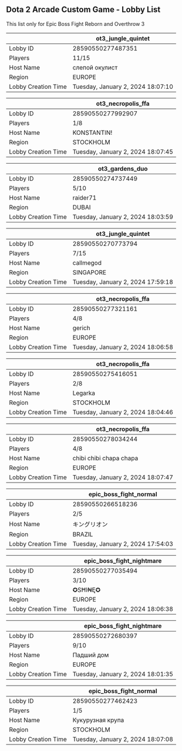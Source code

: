 ## Dota 2 Arcade Custom Game - Lobby List

This list only for Epic Boss Fight Reborn and Overthrow 3

|  | ot3_jungle_quintet |
| ------ | ------ |
| Lobby ID | 28590550277487351 |
| Players | 11/15 |
| Host Name | слепой окулист |
| Region | EUROPE |
| Lobby Creation Time | Tuesday, January 2, 2024 18:07:10 |


|  | ot3_necropolis_ffa |
| ------ | ------ |
| Lobby ID | 28590550277992907 |
| Players | 1/8 |
| Host Name | KONSTANTIN! |
| Region | STOCKHOLM |
| Lobby Creation Time | Tuesday, January 2, 2024 18:07:45 |


|  | ot3_gardens_duo |
| ------ | ------ |
| Lobby ID | 28590550274737449 |
| Players | 5/10 |
| Host Name | raider71 |
| Region | DUBAI |
| Lobby Creation Time | Tuesday, January 2, 2024 18:03:59 |


|  | ot3_jungle_quintet |
| ------ | ------ |
| Lobby ID | 28590550270773794 |
| Players | 7/15 |
| Host Name | callmegod |
| Region | SINGAPORE |
| Lobby Creation Time | Tuesday, January 2, 2024 17:59:18 |


|  | ot3_necropolis_ffa |
| ------ | ------ |
| Lobby ID | 28590550277321161 |
| Players | 4/8 |
| Host Name | gerich |
| Region | EUROPE |
| Lobby Creation Time | Tuesday, January 2, 2024 18:06:58 |


|  | ot3_necropolis_ffa |
| ------ | ------ |
| Lobby ID | 28590550275416051 |
| Players | 2/8 |
| Host Name | Legarka |
| Region | STOCKHOLM |
| Lobby Creation Time | Tuesday, January 2, 2024 18:04:46 |


|  | ot3_necropolis_ffa |
| ------ | ------ |
| Lobby ID | 28590550278034244 |
| Players | 4/8 |
| Host Name | chibi chibi chapa chapa |
| Region | EUROPE |
| Lobby Creation Time | Tuesday, January 2, 2024 18:07:47 |


|  | epic_boss_fight_normal |
| ------ | ------ |
| Lobby ID | 28590550266518236 |
| Players | 2/5 |
| Host Name | キングリオン |
| Region | BRAZIL |
| Lobby Creation Time | Tuesday, January 2, 2024 17:54:03 |


|  | epic_boss_fight_nightmare |
| ------ | ------ |
| Lobby ID | 28590550277035494 |
| Players | 3/10 |
| Host Name | ✪SĦI₦Ę✪ |
| Region | EUROPE |
| Lobby Creation Time | Tuesday, January 2, 2024 18:06:38 |


|  | epic_boss_fight_nightmare |
| ------ | ------ |
| Lobby ID | 28590550272680397 |
| Players | 9/10 |
| Host Name | Падший дом |
| Region | EUROPE |
| Lobby Creation Time | Tuesday, January 2, 2024 18:01:35 |


|  | epic_boss_fight_normal |
| ------ | ------ |
| Lobby ID | 28590550277462423 |
| Players | 1/5 |
| Host Name | Кукурузная крупа |
| Region | STOCKHOLM |
| Lobby Creation Time | Tuesday, January 2, 2024 18:07:08 |


